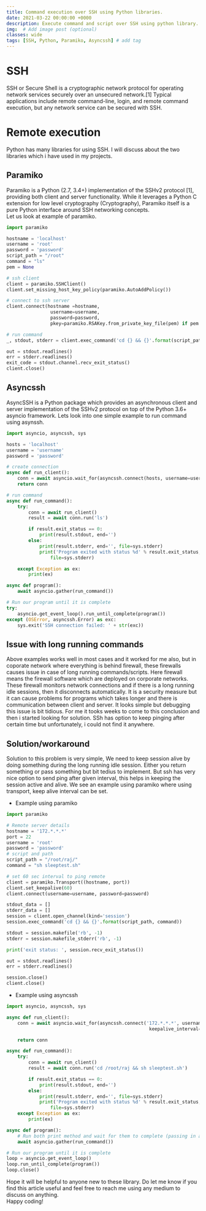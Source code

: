 ```yaml
---
title: Command execution over SSH using Python libraries.
date: 2021-03-22 00:00:00 +0000
description: Execute command and script over SSH using python library.
img:  # Add image post (optional)
classes: wide
tags: [SSH, Python, Paramiko, Asyncssh] # add tag
---
```

# SSH
SSH or Secure Shell is a cryptographic network protocol for operating network services securely over an unsecured network.[1] Typical applications include remote command-line, login, and remote command execution, but any network service can be secured with SSH.  
# Remote execution
Python has many libraries for using SSH. I will discuss about the two libraries which i have used in my projects.  
## Paramiko
Paramiko is a Python (2.7, 3.4+) implementation of the SSHv2 protocol [1], providing both client and server functionality. While it leverages a Python C extension for low level cryptography (Cryptography), Paramiko itself is a pure Python interface around SSH networking concepts.  
Let us look at example of paramiko.  
```python
import paramiko

hostname = 'localhost'
username = 'root'
password = 'password'
script_path = "/root"
command = "ls"
pem = None

# ssh client
client = paramiko.SSHClient()
client.set_missing_host_key_policy(paramiko.AutoAddPolicy())

# connect to ssh server
client.connect(hostname =hostname,
                username=username,
                password=password,
                pkey=paramiko.RSAKey.from_private_key_file(pem) if pem else None)

# run command
_, stdout, stderr = client.exec_command('cd {} && {}'.format(script_path, command))

out = stdout.readlines()
err = stderr.readlines()
exit_code = stdout.channel.recv_exit_status()
client.close()
```
## Asyncssh
AsyncSSH is a Python package which provides an asynchronous client and server implementation of the SSHv2 protocol on top of the Python 3.6+ asyncio framework. Lets look into one simple example to run command using asynssh.  
```python
import asyncio, asyncssh, sys

hosts = 'localhost'
username = 'username'
password = 'password'

# create connection
async def run_client():
    conn = await asyncio.wait_for(asyncssh.connect(hosts, username=username, password=password, known_hosts = None),10,)
    return conn

# run command
async def run_command():    
    try:
        conn = await run_client()        
        result = await conn.run('ls')

        if result.exit_status == 0:            
            print(result.stdout, end='')
        else:
            print(result.stderr, end='', file=sys.stderr)
            print('Program exited with status %d' % result.exit_status,
                file=sys.stderr)

    except Exception as ex:
        print(ex)      

async def program():
    await asyncio.gather(run_command())

# Run our program until it is complete
try:
    asyncio.get_event_loop().run_until_complete(program())
except (OSError, asyncssh.Error) as exc:
    sys.exit('SSH connection failed: ' + str(exc))
```
## Issue with long running commands
Above examples works well in most cases and it worked for me also, but in coporate network where everything is behind firewall, these firewalls causes issue in case of long running commands/scripts. Here firewall means the firewall software which are deployed on corporate networks. These firewall monitors network connections and if there is a long running idle sessions, then it disconnects automatically. It is a security measure but it can cause problems for programs which takes longer and there is communication between client and server. It looks simple but debugging this issue is bit tidious. For me it tooks weeks to come to this conclusion and then i started looking for solution. SSh has option to keep pinging after certain time but unfortunately, i could not find it anywhere.
## Solution/workaround
Solution to this problem is very simple, We need to keep session alive by doing something during the long running idle session. Either you return something or pass something but bit tedius to implement. But ssh has very nice option to send ping after given interval, this helps in keeping the session active and alive. We see an example using paramiko where using transport, keep alive interval can be set.  
* Example using paramiko  

```python  
import paramiko

# Remote server details
hostname = '172.*.*.*'
port = 22
username = 'root' 
password = 'password'
# script and path
script_path = "/root/raj/"
command = "sh sleeptest.sh"

# set 60 sec interval to ping remote
client = paramiko.Transport((hostname, port))
client.set_keepalive(60)
client.connect(username=username, password=password)

stdout_data = []
stderr_data = []
session = client.open_channel(kind='session')
session.exec_command('cd {} && {}'.format(script_path, command))

stdout = session.makefile('rb', -1)
stderr = session.makefile_stderr('rb', -1)

print('exit status: ', session.recv_exit_status())

out = stdout.readlines()
err = stderr.readlines()

session.close()
client.close()
```  

*  Example using asyncssh  

```python  
import asyncio, asyncssh, sys

async def run_client():
    conn = await asyncio.wait_for(asyncssh.connect('172.*.*.*', username='root', password='password', known_hosts = None,
                                                    keepalive_interval=600, keepalive_count_max=10000),10,)

    return conn

async def run_command():    
    try:
        conn = await run_client()        
        result = await conn.run('cd /root/raj && sh sleeptest.sh')

        if result.exit_status == 0:            
            print(result.stdout, end='')                        
        else:
            print(result.stderr, end='', file=sys.stderr)
            print('Program exited with status %d' % result.exit_status,
                file=sys.stderr)
    except Exception as ex:
        print(ex)      

async def program():
    # Run both print method and wait for them to complete (passing in asyncState)    
    await asyncio.gather(run_command())

# Run our program until it is complete
loop = asyncio.get_event_loop()
loop.run_until_complete(program())
loop.close()
```
Hope it will be helpful to anyone new to these library. Do let me know if you find this article useful and feel free to reach me using any medium to discuss on anything.  
Happy coding!
